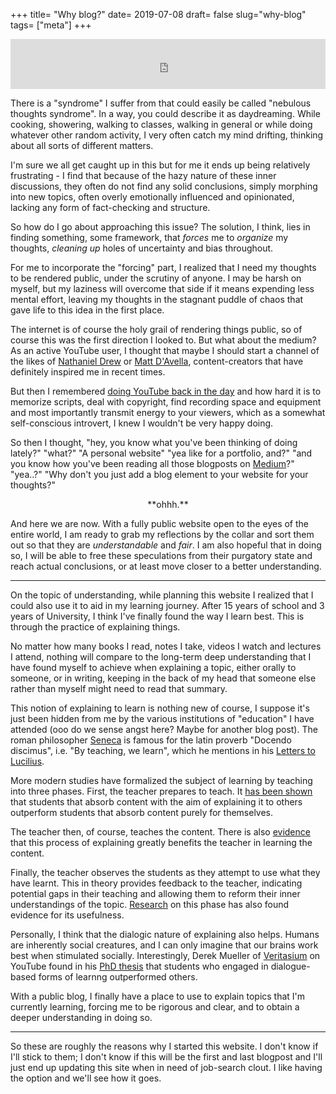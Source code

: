+++
title= "Why blog?"
date= 2019-07-08
draft= false
slug="why-blog"
tags= ["meta"]
+++

<iframe src="https://open.spotify.com/embed/track/1uRxyAup7OYrlh2SHJb80N" width="100%" height="80" frameborder="0" allowtransparency="true" allow="encrypted-media"></iframe>

There is a "syndrome" I suffer from that could easily be called "nebulous thoughts syndrome". In a way, you could describe it as daydreaming. While cooking, showering, walking to classes, walking in general or while doing whatever other random activity, I very often catch my mind drifting, thinking about all sorts of different matters.

I'm sure we all get caught up in this but for me it ends up being relatively frustrating - I find that because of the hazy nature of these inner discussions, they often do not find any solid conclusions, simply morphing into new topics, often overly emotionally influenced and opinionated, lacking any form of fact-checking and structure.

So how do I go about approaching this issue? The solution, I think, lies in finding something, some framework, that _forces_ me to _organize_ my thoughts, _cleaning up_ holes of uncertainty and bias throughout.

For me to incorporate the "forcing" part, I realized that I need my thoughts to be rendered public, under the scrutiny of anyone. I may be harsh on myself, but my laziness will overcome that side if it means expending less mental effort, leaving my thoughts in the stagnant puddle of chaos that gave life to this idea in the first place.

The internet is of course the holy grail of rendering things public, so of course this was the first direction I looked to. But what about the medium? As an active YouTube user, I thought that maybe I should start a channel of the likes of [Nathaniel Drew](https://www.youtube.com/channel/UCrdWRLq10OHuy7HmSckV3Vg) or [Matt D'Avella](https://www.youtube.com/user/blackboxfilmcompany), content-creators that have definitely inspired me in recent times.

But then I remembered [doing YouTube back in the day](https://www.youtube.com/watch?v=tuZQHbcRF1k) and how hard it is to memorize scripts, deal with copyright, find recording space and equipment and most importantly transmit energy to your viewers, which as a somewhat self-conscious introvert, I knew I wouldn't be very happy doing.

So then I thought, "hey, you know what you've been thinking of doing lately?" "what?" "A personal website" "yea like for a portfolio, and?" "and you know how you've been reading all those blogposts on [Medium](https://medium.com/)?" "yea..?" "Why don't you just add a blog element to your website for your thoughts?"

<center>**ohhh.**</center>

And here we are now. With a fully public website open to the eyes of the entire world, I am ready to grab my reflections by the collar and sort them out so that they are _understandable_ and _fair_. I am also hopeful that in doing so, I will be able to free these speculations from their purgatory state and reach actual conclusions, or at least move closer to a better understanding.

---

On the topic of understanding, while planning this website I realized that I could also use it to aid in my learning journey. After 15 years of school and 3 years of University, I think I've finally found the way I learn best. This is through the practice of explaining things.

No matter how many books I read, notes I take, videos I watch and lectures I attend, nothing will compare to the long-term deep understanding that I have found myself to achieve when explaining a topic, either orally to someone, or in writing, keeping in the back of my head that someone else rather than myself might need to read that summary.

This notion of explaining to learn is nothing new of course, I suppose it's just been hidden from me by the various institutions of "education" I have attended (ooo do we sense angst here? Maybe for another blog post). The roman philosopher [Seneca](https://en.wikipedia.org/wiki/Seneca_the_Younger) is famous for the latin proverb "Docendo discimus", i.e. "By teaching, we learn", which he mentions in his [Letters to Lucilius](https://en.wikipedia.org/wiki/Epistulae_Morales_ad_Lucilium).

More modern studies have formalized the subject of learning by teaching into three phases. First, the teacher prepares to teach. It [has been shown](https://psycnet.apa.org/record/1980-33312-001) that students that absorb content with the aim of explaining it to others outperform students that absorb content purely for themselves.

The teacher then, of course, teaches the content. There is also [evidence](https://www.sciencedirect.com/science/article/abs/pii/S0364021301000441) that this process of explaining greatly benefits the teacher in learning the content.

Finally, the teacher observes the students as they attempt to use what they have learnt. This in theory provides feedback to the teacher, indicating potential gaps in their teaching and allowing them to reform their inner understandings of the topic. [Research](https://dl.acm.org/citation.cfm?id=1150108&dl=ACM&coll=DL) on this phase has also found evidence for its usefulness.

Personally, I think that the dialogic nature of explaining also helps. Humans are inherently social creatures, and I can only imagine that our brains work best when stimulated socially. Interestingly, Derek Mueller of [Veritasium](https://www.youtube.com/channel/UCHnyfMqiRRG1u-2MsSQLbXA) on YouTube found in his [PhD thesis](<http://www.physics.usyd.edu.au/super/theses/PhD(Muller).pdf>) that students who engaged in dialogue-based forms of learnng outperformed others.

With a public blog, I finally have a place to use to explain topics that I'm currently learning, forcing me to be rigorous and clear, and to obtain a deeper understanding in doing so.

---

So these are roughly the reasons why I started this website. I don't know if I'll stick to them; I don't know if this will be the first and last blogpost and I'll just end up updating this site when in need of job-search clout. I like having the option and we'll see how it goes.
